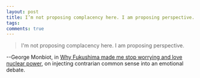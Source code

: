 ```yaml
---
layout: post
title: I’m not proposing complacency here. I am proposing perspective.
tags: 
comments: true
---
```

> I'm not proposing complacency here. I am proposing perspective.

--George Monbiot, in [Why Fukushima made me stop worrying and love nuclear power](http://www.guardian.co.uk/commentisfree/2011/mar/21/pro-nuclear-japan-fukushima), on injecting contrarian common sense into an emotional debate. 

